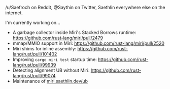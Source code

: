 /u/Saefroch on Reddit, @Saythin on Twitter, Saethlin everywhere else on the internet.

I'm currently working on...
* A garbage collector inside Miri's Stacked Borrows runtime: https://github.com/rust-lang/miri/pull/2479
* mmap/MMIO support in Miri: https://github.com/rust-lang/miri/pull/2520
* Miri shims for inline assembly: https://github.com/rust-lang/rust/pull/101402
* Improving `cargo miri test` startup time: https://github.com/rust-lang/rust/pull/99939
* Detecting alignment UB without Miri: https://github.com/rust-lang/rust/pull/99074
* Maintenance of [miri.saethlin.dev/ub](https://miri.saethlin.dev/ub)
